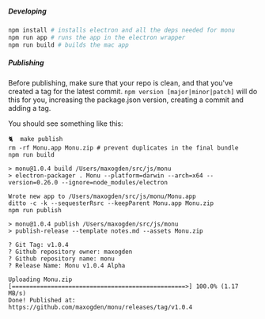 
##### Developing

```bash
npm install # installs electron and all the deps needed for monu
npm run app # runs the app in the electron wrapper
npm run build # builds the mac app
```

##### Publishing

Before publishing, make sure that your repo is clean, and that you've created a tag for the latest commit. `npm version [major|minor|patch]` will do this for you, increasing the package.json version, creating a commit and adding a tag.

You should see something like this:

```
🐈  make publish
rm -rf Monu.app Monu.zip # prevent duplicates in the final bundle
npm run build

> monu@1.0.4 build /Users/maxogden/src/js/monu
> electron-packager . Monu --platform=darwin --arch=x64 --version=0.26.0 --ignore=node_modules/electron

Wrote new app to /Users/maxogden/src/js/monu/Monu.app
ditto -c -k --sequesterRsrc --keepParent Monu.app Monu.zip
npm run publish

> monu@1.0.4 publish /Users/maxogden/src/js/monu
> publish-release --template notes.md --assets Monu.zip

? Git Tag: v1.0.4
? Github repository owner: maxogden
? Github repository name: monu
? Release Name: Monu v1.0.4 Alpha

Uploading Monu.zip
[=================================================>] 100.0% (1.17 MB/s)
Done! Published at: https://github.com/maxogden/monu/releases/tag/v1.0.4
```
